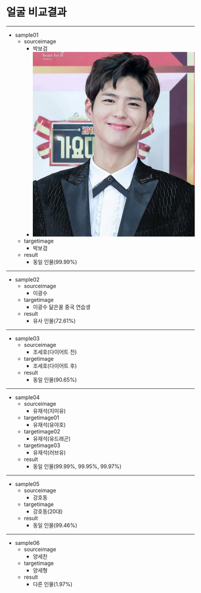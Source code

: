#  얼굴 비교결과
-------
+ sample01
  + sourceimage
    + 박보검
    + ![source01.png](https://github.com/LunineE/CC-Project/blob/main/Faces%20Sample/source01.png)
  + targetimage
    + 박보검
  + result
    + 동일 인물(99.99%)
-------
+ sample02
  + sourceimage
    + 이광수
  + targetimage
    + 이광수 닮은꼴 중국 연습생
  + result
    + 유사 인물(72.61%)
-------
+ sample03
  + sourceimage
    + 조세호(다이어트 전)
  + targetimage
    + 조세호(다이어트 후)
  + result
    + 동일 인물(90.65%)
-------
+ sample04
  + sourceimage
    + 유재석(지미유)
  + targetimage01
    + 유재석(유야호)
  + targetimage02
    + 유재석(유드래곤)
  + targetimage03
    + 유재석(러브유)
  + result
    + 동일 인물(99.99%, 99.95%, 99.97%)
-------
+ sample05
  + sourceimage
    + 강호동
  + targetimage
    + 강호동(20대)
  + result 
    + 동일 인물(99.46%)
-------
+ sample06
  + sourceimage
    + 양세찬
  + targetimage
    + 양세형
  + result 
    + 다른 인물(1.97%)
